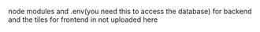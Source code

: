 node modules and .env(you need this to access the database) for backend and the tiles for frontend in not uploaded here 
